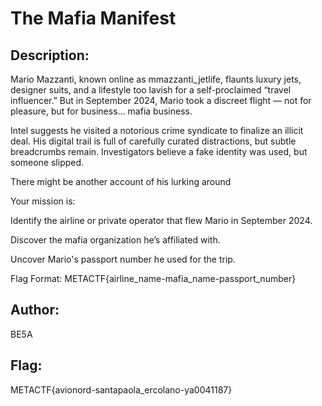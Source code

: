 # The Mafia Manifest

## Description: 
Mario Mazzanti, known online as mmazzanti_jetlife, flaunts luxury jets, designer suits, and a lifestyle too lavish for a self-proclaimed “travel influencer.” But in September 2024, Mario took a discreet flight — not for pleasure, but for business… mafia business.

Intel suggests he visited a notorious crime syndicate to finalize an illicit deal. His digital trail is full of carefully curated distractions, but subtle breadcrumbs remain. Investigators believe a fake identity was used, but someone slipped.

There might be another account of his lurking around

Your mission is:

Identify the airline or private operator that flew Mario in September 2024.

Discover the mafia organization he’s affiliated with.

Uncover Mario's passport number he used for the trip.


Flag Format:
METACTF{airline_name-mafia_name-passport_number}

## Author: 
BE5A

## Flag: 
METACTF{avionord-santapaola_ercolano-ya0041187}
